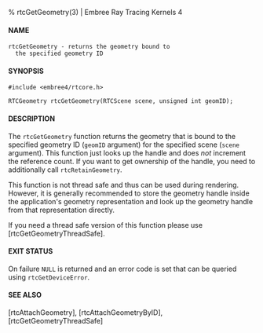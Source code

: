 % rtcGetGeometry(3) | Embree Ray Tracing Kernels 4

#### NAME

    rtcGetGeometry - returns the geometry bound to
      the specified geometry ID

#### SYNOPSIS

    #include <embree4/rtcore.h>

    RTCGeometry rtcGetGeometry(RTCScene scene, unsigned int geomID);

#### DESCRIPTION

The `rtcGetGeometry` function returns the geometry that is bound to
the specified geometry ID (`geomID` argument) for the specified scene
(`scene` argument). This function just looks up the handle and does
*not* increment the reference count. If you want to get ownership of
the handle, you need to additionally call `rtcRetainGeometry`.

This function is not thread safe and thus can be used during rendering.
However, it is generally recommended to store the geometry handle
inside the application's geometry representation and look up the
geometry handle from that representation directly.

If you need a thread safe version of this function please use
[rtcGetGeometryThreadSafe].

#### EXIT STATUS

On failure `NULL` is returned and an error code is set that can be
queried using `rtcGetDeviceError`.

#### SEE ALSO

[rtcAttachGeometry], [rtcAttachGeometryByID], [rtcGetGeometryThreadSafe]
